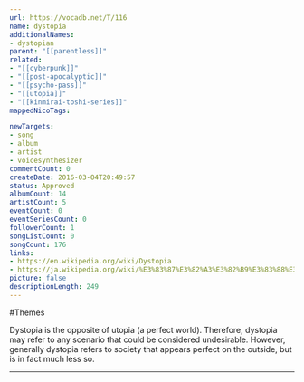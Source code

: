 ```yaml
---
url: https://vocadb.net/T/116
name: dystopia
additionalNames: 
- dystopian
parent: "[[parentless]]"
related:
- "[[cyberpunk]]"
- "[[post-apocalyptic]]"
- "[[psycho-pass]]"
- "[[utopia]]"
- "[[kinmirai-toshi-series]]"
mappedNicoTags:

newTargets:
- song
- album
- artist
- voicesynthesizer
commentCount: 0
createDate: 2016-03-04T20:49:57
status: Approved
albumCount: 14
artistCount: 5
eventCount: 0
eventSeriesCount: 0
followerCount: 1
songListCount: 0
songCount: 176
links: 
- https://en.wikipedia.org/wiki/Dystopia
- https://ja.wikipedia.org/wiki/%E3%83%87%E3%82%A3%E3%82%B9%E3%83%88%E3%83%94%E3%82%A2
picture: false
descriptionLength: 249
---
```


#Themes

Dystopia is the opposite of utopia (a perfect world). Therefore, dystopia may refer to any scenario that could be considered undesirable. However, generally dystopia refers to society that appears perfect on the outside, but is in fact much less so.

---

